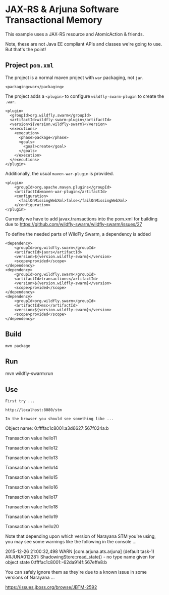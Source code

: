 # JAX-RS & Arjuna Software Transactional Memory

This example uses a JAX-RS resource and AtomicAction & friends.

Note, these are not Java EE compliant APIs and classes we're going to use. But that's the point!

## Project `pom.xml`

The project is a normal maven project with `war` packaging, not `jar`.

    <packaging>war</packaging>

The project adds a `<plugin>` to configure `wildfly-swarm-plugin` to
create the `.war`.

    <plugin>
      <groupId>org.wildfly.swarm</groupId>
      <artifactId>wildfly-swarm-plugin</artifactId>
      <version>${version.wildfly-swarm}</version>
      <executions>
        <execution>
          <phase>package</phase>
          <goals>
            <goal>create</goal>
          </goals>
        </execution>
      </executions>
    </plugin>

Additionally, the usual `maven-war-plugin` is provided.

    <plugin>
        <groupId>org.apache.maven.plugins</groupId>
        <artifactId>maven-war-plugin</artifactId>
        <configuration>
          <failOnMissingWebXml>false</failOnMissingWebXml>
        </configuration>
    </plugin>

Currently we have to add javax.transactions into the pom.xml for building due to
https://github.com/wildfly-swarm/wildfly-swarm/issues/27

To define the needed parts of WildFly Swarm, a dependency is added

    <dependency>
        <groupId>org.wildfly.swarm</groupId>
        <artifactId>jaxrs</artifactId>
        <version>${version.wildfly-swarm}</version>
        <scope>provided</scope>
    </dependency>
    <dependency>
        <groupId>org.wildfly.swarm</groupId>
        <artifactId>transactions</artifactId>
        <version>${version.wildfly-swarm}</version>
        <scope>provided</scope>
    </dependency>
    <dependency>
        <groupId>org.wildfly.swarm</groupId>
        <artifactId>msc</artifactId>
        <version>${version.wildfly-swarm}</version>
        <scope>provided</scope>
    </dependency>

## Build

    mvn package

## Run

   mvn wildfly-swarm:run

## Use

    First try ...

    http://localhost:8080/stm

    In the browser you should see something like ...

Object name: 0:ffffac1c8001:a3d6627:567f024a:b

Transaction value hello11

Transaction value hello12

Transaction value hello13

Transaction value hello14

Transaction value hello15

Transaction value hello16

Transaction value hello17

Transaction value hello18

Transaction value hello19

Transaction value hello20

Note that depending upon which version of Narayana STM you're using, you may see some warnings like the following in the console ...

2015-12-26 21:00:32,498 WARN  [com.arjuna.ats.arjuna] (default task-1) ARJUNA012281: ShadowingStore::read_state() - no type name given for object state 0:ffffac1c8001:-62da914f:567effe8:b

You can safely ignore them as they're due to a known issue in some versions of Narayana ...

https://issues.jboss.org/browse/JBTM-2592